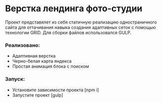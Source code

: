 # Верстка лендинга фото-студии

Проект представялет из себя статичную реализацию одностраничного сайта для оттачивания навыка создания адаптивных сеток с помощью технологии GRID. Для сборки файлов использовался GULP.

### Реализовано:

- Адаптивная верстка
- Черно-белая карта яндекса
- Простая анимация блока с поиском

### Запуск:

- Установите зависимости проекта [npm i]
- Запустите проект [gulp]
